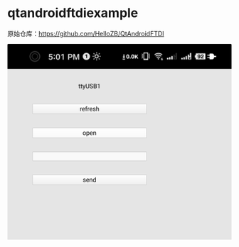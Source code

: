 # qtandroidftdiexample

原始仓库：https://github.com/HelloZB/QtAndroidFTDI

![效果](https://github.com/houyawei-NO1/qtandroidftdiexample/blob/master/example.png)
